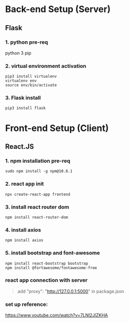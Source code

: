 
# Back-end Setup (Server)
## Flask
### 1. python pre-req
python 3
pip

### 2. virtual environment activation
~~~
pip3 install virtualenv
virtualenv env
source env/bin/activate
~~~
### 3. Flask install
~~~
pip3 install flask
~~~
# Front-end Setup (Client)
## React.JS

### 1. npm installation pre-req
~~~
sudo npm install -g npm@10.8.1
~~~
### 2. react app init
~~~ 
npx create-react-app frontend
~~~
### 3. install react router dom
~~~ 
npm install react-router-dom
~~~
### 4. install axios
~~~ 
npm install axios
~~~
### 5. install bootstrap and font-awesome
~~~ 
npm install react-bootstrap bootstrap
npm install @fortawesome/fontawesome-free
~~~

### react app connection with server
> add "proxy": "http://127.0.0.1:5000" in package.json

### set up reference:
https://www.youtube.com/watch?v=7LNl2JlZKHA
